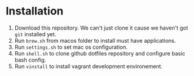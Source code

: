 # Installation

1. Download this repository. We can't just clone it cause we haven't got `git` 
   installed yet.
2. Run `brew.sh` from macos folder to install must have applications.
3. Run `settings.sh` to set mac os configuration.
4. Run `shell.sh` to clone github dotfiles repository and configure basic bash 
   config.
5. Run `vinstall` to install vagrant development environement.
